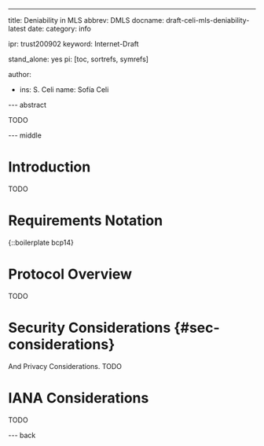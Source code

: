 ---
title: Deniability in MLS
abbrev: DMLS
docname: draft-celi-mls-deniability-latest
date:
category: info

ipr: trust200902
keyword: Internet-Draft

stand_alone: yes
pi: [toc, sortrefs, symrefs]

author:
 -  ins: S. Celi
    name: Sofía Celi

--- abstract

TODO

--- middle

# Introduction

TODO

# Requirements Notation

{::boilerplate bcp14}

# Protocol Overview

TODO

# Security Considerations {#sec-considerations}

And Privacy Considerations.
TODO

# IANA Considerations

TODO

--- back
